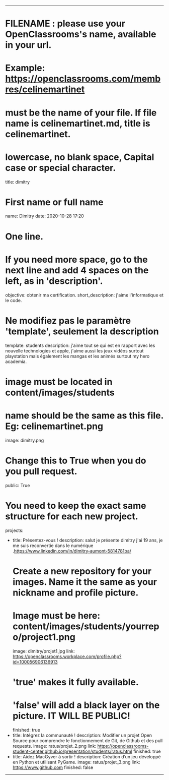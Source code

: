 ---

# FILENAME : please use your OpenClassrooms's name, available in your url.
# Example: https://openclassrooms.com/membres/celinemartinet
# must be the name of your file. If file name is celinemartinet.md, title is celinemartinet.
# lowercase, no blank space, Capital case or special character.
title: dimitry

# First name or full name
name: Dimitry
date: 2020-10-28 17:20

# One line.
# If you need more space, go to the next line and add 4 spaces on the left, as in 'description'.
objective: obtenir ma certification.
short_description: j'aime l'informatique et le code.

# Ne modifiez pas le paramètre 'template', seulement la description
template: students
description:
   j'aime tout se qui est en rapport avec les nouvelle technologies et apple, j'aime aussi les jeux vidéos surtout playstation mais également les mangas et les animés surtout my hero academia.

# image must be located in content/images/students
# name should be the same as this file. Eg: celinemartinet.png
image: dimitry.png

# Change this to True when you do you pull request.
public: True

# You need to keep the exact same structure for each new project.
projects:
  - title: Présentez-vous !
    description: salut je présente dimitry j'ai 19 ans, je me suis reconvertie dans le numérique .https://www.linkedin.com/in/dimitry-aumont-5814781ba/
    # Create a new repository for your images. Name it the same as your nickname and profile picture.
    # Image must be here: content/images/students/yourrepo/project1.png
    image: dimitry/projet1.jpg
    link: https://openclassrooms.workplace.com/profile.php?id=100056906136913
    # 'true' makes it fully available.
    # 'false' will add a black layer on the picture. IT WILL BE PUBLIC!
    finished: true
  - title: Intégrez la communauté !
    description: Modifier un projet Open Source pour comprendre le fonctionnement de Git, de Github et des pull requests. 
    image: ratus/projet_2.png
    link: https://openclassrooms-student-center.github.io/presentation/students/ratus.html
    finished: true
  - title: Aidez MacGyver à sortir !
    description: Création d’un jeu développé en Python et utilisant PyGame.
    image: ratus/projet_3.png
    link: https://www.github.com
    finished: false
---